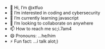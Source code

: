 - 👋 Hi, I’m @xtfuo
- 👀 I’m interested in coding and cybersecurity
- 🌱 I’m currently learning javascript
- 💞️ I’m looking to collaborate on anywhere
- 📫 How to reach me sc;i.7am4
- 😄 Pronouns: ...he/him
- ⚡ Fun fact: ...i talk alot;)

<!---
xtfuo/xtfuo is a ✨ special ✨ repository because its `README.md` (this file) appears on your GitHub profile.
You can click the Preview link to take a look at your changes.
--->

